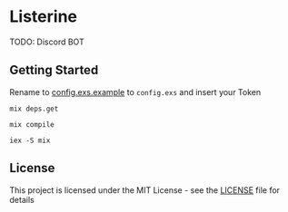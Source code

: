# Listerine

TODO: Discord BOT

## Getting Started

Rename to [config.exs.example](config/config.exs.example) to `config.exs` and insert your Token

```shell
mix deps.get
```

```shell
mix compile
```

```shell
iex -S mix
```

## License

This project is licensed under the MIT License - see the [LICENSE](LICENSE) file for details

